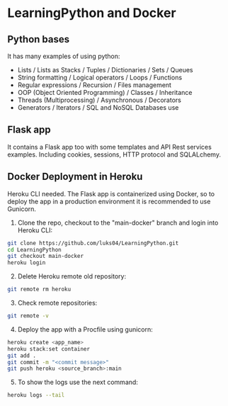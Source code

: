 # LearningPython and Docker

## Python bases
It has many examples of using python:
- Lists / Lists as Stacks / Tuples / Dictionaries / Sets / Queues
- String formatting / Logical operators / Loops / Functions
- Regular expressions / Recursion / Files management
- OOP (Object Oriented Programming) / Classes / Inheritance
- Threads (Multiprocessing) / Asynchronous / Decorators
- Generators / Iterators / SQL and NoSQL Databases use

## Flask app
It contains a Flask app too with some templates and API Rest services examples. 
Including cookies, sessions, HTTP protocol and SQLALchemy.

## Docker Deployment in Heroku
Heroku CLI needed.
The Flask app is containerized using Docker, so to deploy the app in a production environment it is recommended to use Gunicorn.

1. Clone the repo, checkout to the "main-docker" branch and login into Heroku CLI:
```sh
git clone https://github.com/luks04/LearningPython.git
cd LearningPython
git checkout main-docker
heroku login
```
2. Delete Heroku remote old repository:
```sh
git remote rm heroku
```
3. Check remote repositories:
```sh
git remote -v
```
4. Deploy the app with a Procfile using gunicorn:
```sh
heroku create <app_name>
heroku stack:set container
git add .
git commit -m "<commit message>"
git push heroku <source_branch>:main
```
5. To show the logs use the next command:
```sh
heroku logs --tail
```